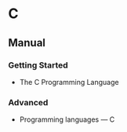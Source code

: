 # C

## Manual
### Getting Started
* The C Programming Language

### Advanced
* Programming languages — C